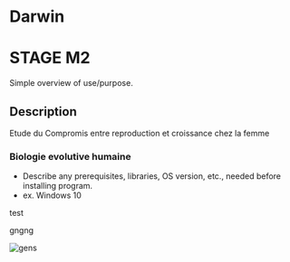 # Darwin

# STAGE M2

Simple overview of use/purpose.

## Description

Etude du Compromis entre reproduction et croissance chez la femme 


### Biologie evolutive humaine

* Describe any prerequisites, libraries, OS version, etc., needed before installing program.
* ex. Windows 10



test

gngng

![gens](https://img.ecommercemag.fr/Img/BREVE/2020/11/354650/Les-trois-cofondateurs-GensDeConfiance-nicolas-Davoust-centre-Ulrich-Grand-Enguerrand-T.jpg)
